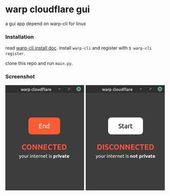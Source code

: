 # warp cloudflare gui

a gui app depend on warp-cli for linux

### Installation
read [warp-cli install doc](https://developers.cloudflare.com/warp-client/setting-up/linux).
install `warp-cli` and register with `$ warp-cli register`.

clone this repo and run `main.py`.

### Screenshot

![warp cloudflare gui](Screenshot.png)